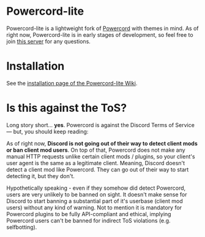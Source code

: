 # Powercord-lite
Powercord-lite is a lightweight fork of [Powercord](https://github.com/powercord-org/powercord) with themes in mind. As of right now, Powercord-lite is in early stages of development, so feel free to join [this server](https://discord.gg/5eSH46g) for any questions.

# Installation
See the [installation page of the Powercord-lite Wiki](https://github.com/Stylite/powercord-lite/wiki/Installation).

# Is this against the ToS?
Long story short... __yes__. Powercord is against the Discord Terms of Service — but, you should keep reading:  

As of right now, __Discord is not going out of their way to detect client mods or ban client mod users__. On top of that, Powercord does not make any manual HTTP requests unlike certain client mods / plugins, so your client's user agent is the same as a legitimate client. Meaning, Discord doesn't detect a client mod like Powercord. They can go out of their way to start detecting it, but they don't.  

Hypothetically speaking - even if they somehow did detect Powercord, users are very unlikely to be banned on sight. It doesn't make sense for Discord to start banning a substantial part of it's userbase (client mod users) without any kind of warning. Not to mention it is mandatory for Powercord plugins to be fully API-compliant and ethical, implying Powercord users can't be banned for indirect ToS violations (e.g. selfbotting).
